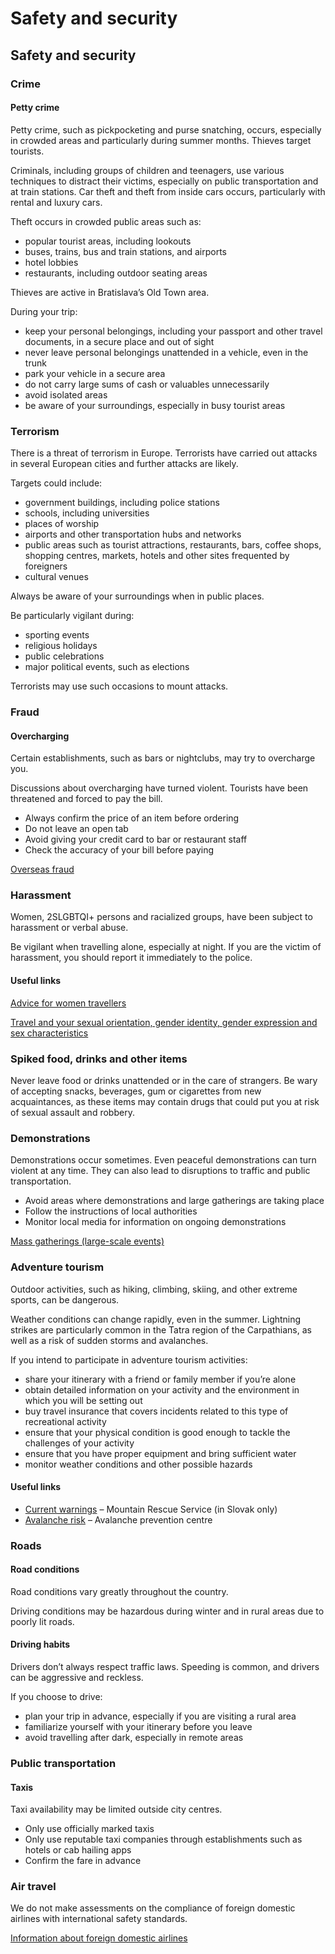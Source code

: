 # Safety and security

## Safety and security

### Crime

#### Petty crime

Petty crime, such as pickpocketing and purse snatching, occurs, especially in crowded areas and particularly during summer months. Thieves target tourists.

Criminals, including groups of children and teenagers, use various techniques to distract their victims, especially on public transportation and at train stations. Car theft and theft from inside cars occurs, particularly with rental and luxury cars.

Theft occurs in crowded public areas such as:

* popular tourist areas, including lookouts
* buses, trains, bus and train stations, and airports
* hotel lobbies
* restaurants, including outdoor seating areas

Thieves are active in Bratislava’s Old Town area.

During your trip:

* keep your personal belongings, including your passport and other travel documents, in a secure place and out of sight
* never leave personal belongings unattended in a vehicle, even in the trunk
* park your vehicle in a secure area
* do not carry large sums of cash or valuables unnecessarily
* avoid isolated areas
* be aware of your surroundings, especially in busy tourist areas

### Terrorism

There is a threat of terrorism in Europe. Terrorists have carried out attacks in several European cities and further attacks are likely.

Targets could include:

* government buildings, including police stations
* schools, including universities
* places of worship
* airports and other transportation hubs and networks
* public areas such as tourist attractions, restaurants, bars, coffee shops, shopping centres, markets, hotels and other sites frequented by foreigners
* cultural venues

Always be aware of your surroundings when in public places.

Be particularly vigilant during:

* sporting events
* religious holidays
* public celebrations
* major political events, such as elections

Terrorists may use such occasions to mount attacks.

### Fraud

#### Overcharging

Certain establishments, such as bars or nightclubs, may try to overcharge you.

Discussions about overcharging have turned violent. Tourists have been threatened and forced to pay the bill.

* Always confirm the price of an item before ordering
* Do not leave an open tab
* Avoid giving your credit card to bar or restaurant staff
* Check the accuracy of your bill before paying

[Overseas fraud](https://travel.gc.ca/travelling/health-safety/overseas-fraud)

### Harassment

Women, 2SLGBTQI+ persons and racialized groups, have been subject to harassment or verbal abuse.

Be vigilant when travelling alone, especially at night. If you are the victim of harassment, you should report it immediately to the police.

#### Useful links

[Advice for women travellers](https://travel.gc.ca/travelling/health-safety/advice-for-women-travellers "Advice for women travellers")

[Travel and your sexual orientation, gender identity, gender expression and sex characteristics](https://travel.gc.ca/travelling/health-safety/lgbt-travel)

### Spiked food, drinks and other items

Never leave food or drinks unattended or in the care of strangers. Be wary of accepting snacks, beverages, gum or cigarettes from new acquaintances, as these items may contain drugs that could put you at risk of sexual assault and robbery.

### Demonstrations

Demonstrations occur sometimes. Even peaceful demonstrations can turn violent at any time. They can also lead to disruptions to traffic and public transportation.

* Avoid areas where demonstrations and large gatherings are taking place
* Follow the instructions of local authorities
* Monitor local media for information on ongoing demonstrations

[Mass gatherings (large-scale events)](https://travel.gc.ca/travelling/health-safety/mass-gatherings)

### Adventure tourism

Outdoor activities, such as hiking, climbing, skiing, and other extreme sports, can be dangerous.

Weather conditions can change rapidly, even in the summer. Lightning strikes are particularly common in the Tatra region of the Carpathians, as well as a risk of sudden storms and avalanches.

If you intend to participate in adventure tourism activities:

* share your itinerary with a friend or family member if you’re alone
* obtain detailed information on your activity and the environment in which you will be setting out
* buy travel insurance that covers incidents related to this type of recreational activity
* ensure that your physical condition is good enough to tackle the challenges of your activity
* ensure that you have proper equipment and bring sufficient water
* monitor weather conditions and other possible hazards

#### Useful links

* [Current warnings](https://hzs.sk/) – Mountain Rescue Service (in Slovak only)
* [Avalanche risk](https://avalanches.sk/bulletin/latest) – Avalanche prevention centre

### Roads

#### Road conditions

Road conditions vary greatly throughout the country.

Driving conditions may be hazardous during winter and in rural areas due to poorly lit roads.

#### Driving habits

Drivers don’t always respect traffic laws. Speeding is common, and drivers can be aggressive and reckless.

If you choose to drive:

* plan your trip in advance, especially if you are visiting a rural area
* familiarize yourself with your itinerary before you leave
* avoid travelling after dark, especially in remote areas

### Public transportation

#### Taxis

Taxi availability may be limited outside city centres.

* Only use officially marked taxis
* Only use reputable taxi companies through establishments such as hotels or cab hailing apps
* Confirm the fare in advance

### Air travel

We do not make assessments on the compliance of foreign domestic airlines with international safety standards.

[Information about foreign domestic airlines](https://travel.gc.ca/air/in-flight-safety#other)